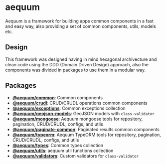 aequum 
======

Aequum is a framework for building apps common components in a fast and easy way, also providing a set of common components, utils, models etc.


Design
------

This framework was designed having in mind hexagonal archivecture and clean code using the DDD (Domain Driven Design) approach, also the components was divided in packages to use them in a modular way.


Packages
--------

- **[@aequum/common](packages/common/package.json)**: Common components
- **[@aequum/crudl](packages/crudl/package.json)**: CRUD/CRUDL operations common components
- **[@aequum/exceptions](packages/exceptions/package.json)**: Common exceptions collection
- **[@aequum/geojson-models](packages/geojson-models/package.json)**: GeoJSON models with `class-validator`
- **[@aequum/mongoose](packages/mongoose/package.json)**: Aequum mongoose tools for repository, pagination, CRUD/CRUDL, configs, and utils
- **[@aequum/paginate-common](packages/paginate-common/package.json)**: Paginated results common components
- **[@aequum/typeorm](packages/mongoose/package.json)**: Aequum TypeORM tools for repository, pagination, CRUD/CRUDL, configs, and utils
- **[@aequum/types](packages/types/package.json)**: Common types collection
- **[@aequum/utils](packages/utils/package.json)**: aequum util functions collection
- **[@aequum/validators](packages/validators/package.json)**: Custom validators for `class-validator`